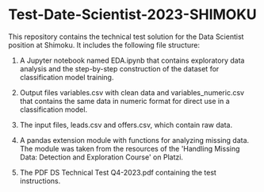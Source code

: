 # Test-Date-Scientist-2023-SHIMOKU

This repository contains the technical test solution for the Data Scientist position at Shimoku. It includes the following file structure:

1. A Jupyter notebook named EDA.ipynb that contains exploratory data analysis and the step-by-step construction of the dataset for classification model training.

2. Output files variables.csv with clean data and variables_numeric.csv that contains the same data in numeric format for direct use in a classification model.

3. The input files, leads.csv and offers.csv, which contain raw data.

4. A pandas extension module with functions for analyzing missing data. The module was taken from the resources of the 'Handling Missing Data: Detection and Exploration Course' on Platzi.

5. The PDF DS Technical Test Q4-2023.pdf containing the test instructions.
